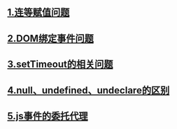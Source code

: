 ## [1.连等赋值问题](https://github.com/lizhengcdst/Qustions/issues/2 "连等赋值问题")

## [2.DOM绑定事件问题](https://github.com/lizhengcdst/Qustions/issues/5 "DOM绑定事件问题")

## [3.setTimeout的相关问题](https://github.com/lizhengcdst/Qustions/issues/6 "setTimeout的相关问题")

## [4.null、undefined、undeclare的区别](https://github.com/lizhengcdst/Qustions/issues/7 "null、undefined、undeclare的区别")

## [5.js事件的委托代理](https://github.com/lizhengcdst/Qustions/issues/8 "js事件的委托代理")
